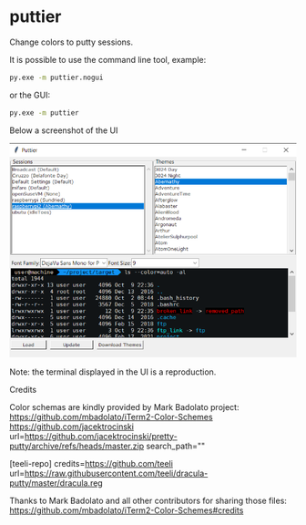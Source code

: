 # puttier
Change colors to putty sessions.

It is possible to use the command line tool, example:

```sh
py.exe -m puttier.nogui
```

or the GUI:

```sh
py.exe -m puttier
```

Below a screenshot of the UI

![Alt text](example.png?raw=true "Example")

 Note: the terminal displayed in the UI is a reproduction.

Credits

Color schemas are kindly provided by Mark Badolato project:
https://github.com/mbadolato/iTerm2-Color-Schemes
https://github.com/jacektrocinski
url=https://github.com/jacektrocinski/pretty-putty/archive/refs/heads/master.zip
search_path=""

[teeli-repo]
credits=https://github.com/teeli
url=https://raw.githubusercontent.com/teeli/dracula-putty/master/dracula.reg


Thanks to Mark Badolato and all other contributors for sharing those files:
https://github.com/mbadolato/iTerm2-Color-Schemes#credits
